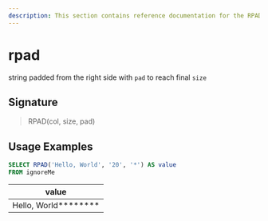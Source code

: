 ```yaml
---
description: This section contains reference documentation for the RPAD function.
---
```


# rpad

string padded from the right side with `pad` to reach final `size`

## Signature

> RPAD(col, size, pad)

## Usage Examples

```sql
SELECT RPAD('Hello, World', '20', '*') AS value
FROM ignoreMe
```

| value                        |
| ---------------------------- |
| Hello, World\*\*\*\*\*\*\*\* |
